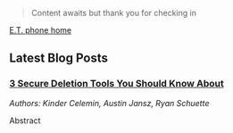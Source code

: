 > Content awaits but thank you for checking in

[E.T. phone home](index.md)

## Latest Blog Posts

### [3 Secure Deletion Tools You Should Know About](secure_deletion.md)

_Authors: Kinder Celemin, Austin Jansz, Ryan Schuette_

Abstract